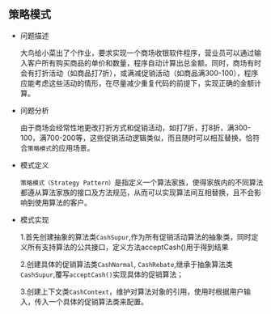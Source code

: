 ## 策略模式

- 问题描述

  大鸟给小菜出了个作业，要求实现一个商场收银软件程序，营业员可以通过输入客户所有购买商品的单价和数量，程序自动计算出总金额。同时，商场有时会有打折活动（如商品打7折），或满减促销活动（如商品满300-100），程序应能考虑这些活动的情形，在尽量减少重复代码的前提下，实现正确的金额计算。

- 问题分析

  由于商场会经常性地更改打折方式和促销活动，如打7折，打8折，满300-100，满700-200等，这些促销活动逻辑类似，而且随时可以相互替换，恰符合`策略模式`的应用场景。

- 模式定义

  `策略模式（Strategy Pattern）`是指定义一个算法家族，使得家族内的不同算法都遵从算法家族的接口及方法规范，从而可以实现算法间互相替换，且不会影响到使用算法的客户。

- 模式实现

  1.首先创建抽象的算法类`CashSupur`,作为所有促销活动算法的抽象类，同时定义所有支持算法的公共接口，定义方法acceptCash()用于得到结果

  2.创建具体的促销算法类`CashNormal`, `CashRebate`,继承于抽象算法类`CashSupur`,覆写`acceptCash()`实现具体的促销算法；

  3.创建上下文类`CashContext`，维护对算法对象的引用，使用时根据用户输入，传入一个具体的促销算法类来配置。